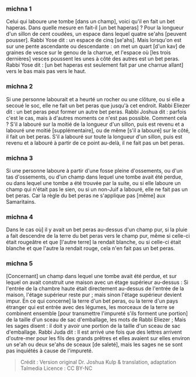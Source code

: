 
### michna 1
Celui qui laboure une tombe [dans un champ], voici qu'il en fait un bet haperas. Dans quelle mesure en fait-il [un bet haperas] ? Pour la longueur d'un sillon de cent coudées, un espace dans lequel quatre se'ahs [peuvent pousser]. Rabbi Yose dit : un espace de cinq [se'ahs]. Mais lorsqu'on est sur une pente ascendante ou descendante : on met un quart [d'un kav] de graines de vesce sur le genou de la charrue, et l'espace où [les trois dernières] vesces poussent les unes à côté des autres est un bet peras. Rabbi Yose dit : [un bet haperas est seulement fait par une charrue allant] vers le bas mais pas vers le haut.

### michna 2
Si une personne labourait et a heurté un rocher ou une clôture, ou si elle a secoué le soc, elle ne fait un bet peras que jusqu'à cet endroit. Rabbi Eliezer dit : un bet peras peut former un autre bet peras. Rabbi Joshua dit : parfois c'est le cas, mais à d'autres moments ce n'est pas possible. Comment cela ? S'il a labouré sur la moitié de la longueur d'un sillon, puis est revenu et a labouré une moitié [supplémentaire], ou de même [s'il a labouré] sur le côté, il fait un bet peras. S'il a labouré sur toute la longueur d'un sillon, puis est revenu et a labouré à partir de ce point au-delà, il ne fait pas un bet peras.

### michna 3
Si une personne laboure à partir d'une fosse pleine d'ossements, ou d'un tas d'ossements, ou d'un champ dans lequel une tombe avait été perdue, ou dans lequel une tombe a été trouvée par la suite, ou si elle laboure un champ qui n'était pas le sien, ou si un non-Juif a labouré, elle ne fait pas un bet peras. Car la règle du bet peras ne s'applique pas [même] aux Samaritains.

### michna 4
Dans le cas où] il y avait un bet peras au-dessus d'un champ pur, si la pluie a fait descendre de la terre du bet peras vers le champ pur, même si celle-ci était rougeâtre et que [l'autre terre] la rendait blanche, ou si celle-ci était blanche et que l'autre la rendait rouge, cela n'en fait pas un bet peras.

### michna 5
[Concernant] un champ dans lequel une tombe avait été perdue, et sur lequel on avait construit une maison avec un étage supérieur au-dessus : Si l'entrée de la chambre haute était directement au-dessus de l'entrée de la maison, l'étage supérieur reste pur ; mais sinon l'étage supérieur devient impur. En ce qui concerne] la terre d'un bet peras, ou la terre d'un pays étranger qui est entrée avec des légumes, les morceaux de la terre se combinent ensemble [pour transmettre l'impureté s'ils forment une portion] de la taille d'un sceau de sac d'emballage, les mots de Rabbi Eliezer ; Mais les sages disent : il doit y avoir une portion de la taille d'un sceau de sac d'emballage. Rabbi Juda dit : Il est arrivé une fois que des lettres arrivent d'outre-mer pour les fils des grands prêtres et elles avaient sur elles environ un se'ah ou deux se'ahs de sceaux [de saleté], mais les sages ne se sont pas inquiétés à cause de l'impureté.

>Crédit : Version original Dr. Joshua Kulp & translation, adaptation Talmedia
>Licence : CC BY-NC